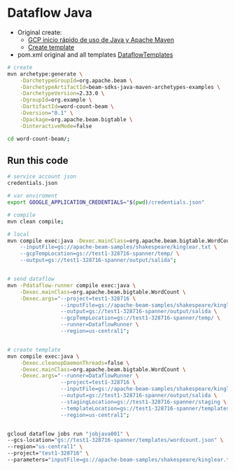 # Dataflow Java

- Original create:
  - [GCP inicio rápido de uso de Java y Apache Maven](https://cloud.google.com/dataflow/docs/quickstarts/quickstart-java-maven)
  - [Create template](https://cloud.google.com/dataflow/docs/guides/templates/creating-templates#java:-sdk-2.x_7)
- pom.xml original and all templates [DataflowTemplates](https://github.com/GoogleCloudPlatform/DataflowTemplates)

```bash
# create
mvn archetype:generate \
    -DarchetypeGroupId=org.apache.beam \
    -DarchetypeArtifactId=beam-sdks-java-maven-archetypes-examples \
    -DarchetypeVersion=2.33.0 \
    -DgroupId=org.example \
    -DartifactId=word-count-beam \
    -Dversion="0.1" \
    -Dpackage=org.apache.beam.bigtable \
    -DinteractiveMode=false

cd word-count-beam/;
```

## Run this code

```bash
# service account json
credentials.json

# var enviroment
export GOOGLE_APPLICATION_CREDENTIALS="$(pwd)/credentials.json"

# compile
mvn clean compile;

# local
mvn compile exec:java -Dexec.mainClass=org.apache.beam.bigtable.WordCount -Dexec.args="--project=test1-328716 \
    --inputFile=gs://apache-beam-samples/shakespeare/kinglear.txt \
    --gcpTempLocation=gs://test1-328716-spanner/temp/ \
    --output=gs://test1-328716-spanner/output/salida";


# send dataflow
mvn -Pdataflow-runner compile exec:java \
    -Dexec.mainClass=org.apache.beam.bigtable.WordCount \
    -Dexec.args="--project=test1-328716 \
                 --inputFile=gs://apache-beam-samples/shakespeare/kinglear.txt \
                 --output=gs://test1-328716-spanner/output/salida \
                 --gcpTempLocation=gs://test1-328716-spanner/temp/ \
                 --runner=DataflowRunner \
                 --region=us-central1";


# create template
mvn compile exec:java \
    -Dexec.cleanupDaemonThreads=false \
    -Dexec.mainClass=org.apache.beam.bigtable.WordCount \
    -Dexec.args="--runner=DataflowRunner \
                 --project=test1-328716 \
                 --inputFile=gs://apache-beam-samples/shakespeare/kinglear.txt \
                 --output=gs://test1-328716-spanner/output/salida \
                 --stagingLocation=gs://test1-328716-spanner/staging \
                 --templateLocation=gs://test1-328716-spanner/templates/wordcount.json \
                 --region=us-central1";


gcloud dataflow jobs run "jobjava001" \
--gcs-location="gs://test1-328716-spanner/templates/wordcount.json" \
--region="us-central1" \
--project="test1-328716" \
--parameters="inputFile=gs://apache-beam-samples/shakespeare/kinglear.txt,output=gs://test1-328716-spanner/output/salida";

```